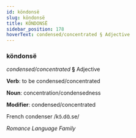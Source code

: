 ```yaml
---
id: köndonsë
slug: köndonsë
title: KÖNDONSË
sidebar_position: 178
hoverText: condensed/concentrated § Adjective
---
```


### köndonsë

*condensed/concentrated* **§** Adjective

**Verb**: to be condensed/concentrated

**Noun**: concentration/condensedness

**Modifier**: condensed/concentrated

French condenser /kɔ̃.dɑ̃.se/

*Romance Language Family*